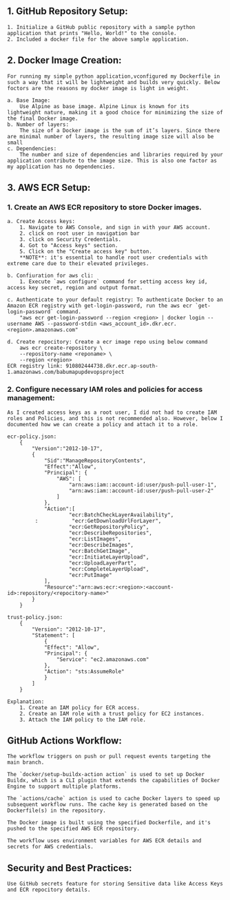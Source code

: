 ## 1. GitHub Repository Setup:
	1. Initialize a GitHub public repository with a sample python application that prints "Hello, World!" to the console.
	2. Included a docker file for the above sample application.

## 2. Docker Image Creation:

    For running my simple python application,vconfigured my Dockerfile in such a way that it will be lightweight and builds very quickly. Below foctors are the reasons my docker image is light in weight.

    a. Base Image:
        Use Alpine as base image. Alpine Linux is known for its lightweight nature, making it a good choice for minimizing the size of the final Docker image. 
    b. Number of layers:
        The size of a Docker image is the sum of it’s layers. Since there are minimal number of layers, the resulting image size will also be small
    c. Dependencies:
        The number and size of dependencies and libraries required by your application contribute to the image size. This is also one factor as my application has no dependencies.

## 3. AWS ECR Setup:

### 1. Create an AWS ECR repository to store Docker images.
    a. Create Access keys:
        1. Navigate to AWS Console, and sign in with your AWS account.
        2. click on root user in navigation bar
        3. click on Security Credentials.
        4. Got to "Access keys" section.
        5. Click on the "Create access key" button.
        **NOTE**: it's essential to handle root user credentials with extreme care due to their elevated privileges.

    b. Confiuration for aws cli:
        1. Execute `aws configure` command for setting access key id, access key secret, region and output format.

    c. Authenticate to your default registry: To authenticate Docker to an Amazon ECR registry with get-login-password, run the aws ecr `get-login-password` command.
        "aws ecr get-login-password --region <region> | docker login --username AWS --password-stdin <aws_account_id>.dkr.ecr.<region>.amazonaws.com"

    d. Create repocitory: Create a ecr image repo using below command
        aws ecr create-repository \
        --repository-name <reponame> \
        --region <region>
    ECR registry link: 910802444738.dkr.ecr.ap-south-1.amazonaws.com/babumapupdevopsproject

### 2. Configure necessary IAM roles and policies for access management:
    As I created access keys as a root user, I did not had to create IAM roles and Policies, and this is not recommended also. However, below I documented how we can create a policy and attach it to a role.

    ecr-policy.json:
        {
            "Version":"2012-10-17",
            {
                "Sid":"ManageRepositoryContents",
                "Effect":"Allow",
                "Principal": {
                    "AWS": [
                        "arn:aws:iam::account-id:user/push-pull-user-1",
                        "arn:aws:iam::account-id:user/push-pull-user-2"
                    ]
                },
                "Action":[
                        "ecr:BatchCheckLayerAvailability",
             :           "ecr:GetDownloadUrlForLayer",
                        "ecr:GetRepositoryPolicy",
                        "ecr:DescribeRepositories",
                        "ecr:ListImages",
                        "ecr:DescribeImages",
                        "ecr:BatchGetImage",
                        "ecr:InitiateLayerUpload",
                        "ecr:UploadLayerPart",
                        "ecr:CompleteLayerUpload",
                        "ecr:PutImage"
                ],
                "Resource":"arn:aws:ecr:<region>:<account-id>:repository/<repocitory-name>"
            }
        }

    trust-policy.json:
        {
            "Version": "2012-10-17",
            "Statement": [
                {
                "Effect": "Allow",
                "Principal": {
                    "Service": "ec2.amazonaws.com"
                },
                "Action": "sts:AssumeRole"
                }
            ]
        }

    Explanation:
        1. Create an IAM policy for ECR access.
        2. Create an IAM role with a trust policy for EC2 instances.
        3. Attach the IAM policy to the IAM role.

## GitHub Actions Workflow:
    The workflow triggers on push or pull request events targeting the main branch.

    The `docker/setup-buildx-action action` is used to set up Docker Buildx, which is a CLI plugin that extends the capabilities of Docker Engine to support multiple platforms.

    The `actions/cache` action is used to cache Docker layers to speed up subsequent workflow runs. The cache key is generated based on the Dockerfile(s) in the repository.

    The Docker image is built using the specified Dockerfile, and it's pushed to the specified AWS ECR repository.

    The workflow uses environment variables for AWS ECR details and secrets for AWS credentials.

## Security and Best Practices:
    Use GitHub secrets feature for storing Sensitive data like Access Keys and ECR repocitory details.

